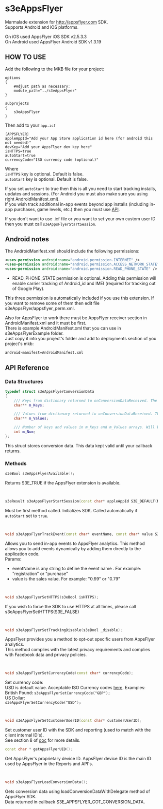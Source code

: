 s3eAppsFlyer
============

Marmalade extension for http://appsflyer.com SDK.  
Supports Android and iOS platforms.


On iOS used AppsFlyer iOS SDK v2.5.3.3  
On Android used AppsFlyer Android SDK v1.3.19  



HOW TO USE
---------

Add the following to the MKB file for your project:

    options 
    {
        #Adjust path as necessary:
        module_path="../s3eAppsFlyer" 
    }

    subprojects
    {
        s3eAppsFlyer
    }

Then add to your `app.icf`

    [APPSFLYER]
    appleAppId="Add your App Store application id here (for android this not needed)"
    devKey="Add your AppsFlyer dev key here"
    isHTTPS=true
    autoStart=true
    currencyCode="ISO currency code (optional)"

Where  
`isHTTPS` key is optional. Default is false.  
`autoStart` key is optional. Default is false.  


If you set `autoStart` to true then this is all you need to start tracking installs, updates and sessions. 
(For Android you must also make sure you using right AndroidManifest.xml).  
If you wish track additional in-app events beyond app installs (including in-app purchases, game levels, etc.) 
then you must use [API](#api-reference).

If you don't want to use .icf file or you want to set your own custom user ID then you must call `s3eAppsFlyerStartSession`.

Android notes
-------------
The AndroidManifest.xml should include the following permissions:
```xml
<uses-permission android:name="android.permission.INTERNET" />
<uses-permission android:name="android.permission.ACCESS_NETWORK_STATE" />
<uses-permission android:name="android.permission.READ_PHONE_STATE" />
```

* READ_PHONE_STATE permission is optional.
Adding this permission will enable carrier tracking of Android_id and IMEI (required for tracking out of Google Play).

This three permission is automatically included if you use this extension. If you want to remove some of them then edit file s3eAppsFlyer/appsflyer_perm.xml.

Also for AppsFlyer to work there must be AppsFlyer receiver section in AndroidManifest.xml and it must be first.  
There is example AndroidManifest.xml that you can use in s3eAppsFlyerExample folder.  
Just copy it into you project's folder and add to deployments section of you project's mkb:


    android-manifest=AndroidManifest.xml




API Reference
-------------

### Data Structures


```c++
typedef struct s3eAppsFlyerConversionData
{
    /// Keys from dictionary returned to onConversionDataReceived. The pointer is valid until your callback returns.
    char** m_Keys;

    /// Values from dictionary returned to onConversionDataReceived. The pointer is valid until your callback returns.
    char** m_Values;

    /// Number of keys and values in m_Keys and m_Values arrays. Will be zero if there was error.
    int m_Num;
};
```

This struct stores conversion data. This data kept valid until your callback returns.


### Methods


```c++
s3eBool s3eAppsFlyerAvailable();
```
Returns S3E_TRUE if the AppsFlyer extension is available.

<br/>


```c++
s3eResult s3eAppsFlyerStartSession(const char* appleAppId S3E_DEFAULT(NULL), const char* devKey S3E_DEFAULT(NULL), const char* currencyCode S3E_DEFAULT(NULL), s3eBool isHTTPS S3E_DEFAULT(S3E_FALSE), const char* customerUserID S3E_DEFAULT(NULL) );
```
Must be first method called. Initializes SDK. Called automatically if `autoStart` set to `true`.


<br/>


```c++
void s3eAppsFlyerTrackEvent(const char* eventName, const char* value S3E_DEFAULT(NULL));
```
Allows you to send in-app events to AppsFlyer analytics. This method allows you to add events dynamically 
by adding them directly to the application code.  
Params:

- eventName is any string to define the event name . For example: "registration" or "purchase"
- value is the sales value. For example: "0.99" or "0.79"


<br/>

```c++
void s3eAppsFlyerSetHTTPS(s3eBool isHTTPS);
```
If you wish to force the SDK to use HTTPS at all times, please call s3eAppsFlyerSetHTTPS(S3E_FALSE)


<br/>


```c++
void s3eAppsFlyerSetTrackingDisable(s3eBool _disable);
```
AppsFlyer provides you a method to opt-out specific users from AppsFlyer analytics.  
This method complies with the latest privacy requirements and complies with Facebook data and privacy policies.


<br/>


```c++
void s3eAppsFlyerSetCurrencyCode(const char* currencyCode);

```
Set currency code:  
USD is default value. Acceptable ISO Currency codes [here](http://www.xe.com/iso4217.php). Examples:  
British Pound:
`s3eAppsFlyerSetCurrencyCode("GBP");`  
US Dollar:  
`s3eAppsFlyerSetCurrencyCode("USD");`  


<br/>

```c++
void s3eAppsFlyerSetCustomerUserID(const char* customerUserID);
```
Set customer user ID with the SDK and reporting (used to match with the client internal ID's).  
See section 8 of [doc](http://support.appsflyer.com/attachments/token/ornpe0dk5bwye1f/?name=AF-iOS-Integration-Guide-v2.5.3.2-New-API.pdf) for more details.


```c++
const char * getAppsFlyerUID();
```
Get AppsFlyer's proprietary device ID. AppsFlyer device ID is the main ID used by AppsFlyer in the Reports and API's.


<br/>


```c++
void s3eAppsFlyerLoadConversionData();
```
Gets conversion data using loadConversionDataWithDelegate method of AppsFlyer SDK.  
Data returned in callback S3E_APPSFLYER_GOT_CONVERSION_DATA.


<br/>

